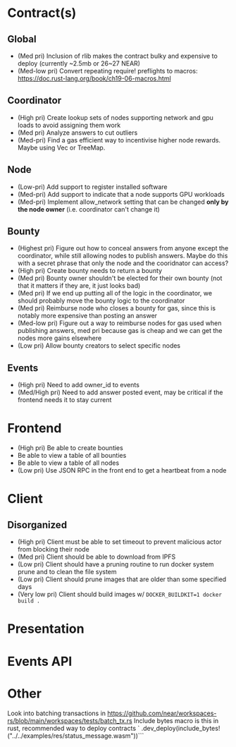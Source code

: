 # Contract(s)
## Global
* (Med pri) Inclusion of rlib makes the contract bulky and expensive to deploy (currently ~2.5mb or 26~27 NEAR)
* (Med-low pri) Convert repeating require! preflights to macros: https://doc.rust-lang.org/book/ch19-06-macros.html
## Coordinator
* (High pri) Create lookup sets of nodes supporting network and gpu loads to avoid assigning them work
* (Med pri) Analyze answers to cut outliers
* (Med-pri) Find a gas efficient way to incentivise higher node rewards. Maybe using Vec or TreeMap.
## Node
* (Low-pri) Add support to register installed software
* (Med-pri) Add support to indicate that a node supports GPU workloads
* (Med-pri) Implement allow_network setting that can be changed **only by the node owner** (i.e. coordinator can't change it)
## Bounty
* (Highest pri) Figure out how to conceal answers from anyone except the coordinator, while still allowing nodes to publish answers. Maybe do this with a secret phrase that only the node and the cooridnator can access?
* (High pri) Create bounty needs to return a bounty
* (Med pri) Bounty owner shouldn't be elected for their own bounty (not that it matters if they are, it just looks bad)
* (Med pri) If we end up putting all of the logic in the coordinator, we should probably move the bounty logic to the coordinator
* (Med pri) Reimburse node who closes a bounty for gas, since this is notably more expensive than posting an answer
* (Med-low pri) Figure out a way to reimburse nodes for gas used when publishing answers, med pri because gas is cheap and we can get the nodes more gains elsewhere
* (Low pri) Allow bounty creators to select specific nodes
## Events
* (High pri) Need to add owner_id to events 
* (Med/High pri) Need to add answer posted event, may be critical if the frontend needs it to stay current

# Frontend
* (High pri) Be able to create bounties
* Be able to view a table of all bounties
* Be able to view a table of all nodes
* (Low pri) Use JSON RPC in the front end to get a heartbeat from a node


# Client
## Disorganized
* (High pri) Client must be able to set timeout to prevent malicious actor from blocking their node
* (Med pri) Client should be able to download from IPFS
* (Low pri) Client should have a pruning routine to run docker system prune and to clean the file system
* (Low pri) Client should prune images that are older than some specified days
* (Very low pri) Client should build images w/ `DOCKER_BUILDKIT=1 docker build .`

# Presentation

# Events API

# Other
Look into batching transactions in https://github.com/near/workspaces-rs/blob/main/workspaces/tests/batch_tx.rs
Include bytes macro is this in rust, recommended way to deploy contracts `        .dev_deploy(include_bytes!("../../examples/res/status_message.wasm"))```
